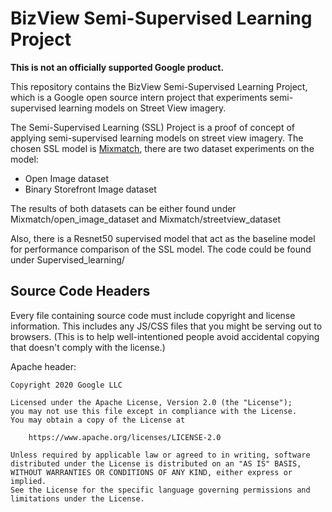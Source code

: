 # BizView Semi-Supervised Learning Project

**This is not an officially supported Google product.**

This repository contains the BizView Semi-Supervised Learning Project, which is a Google open source intern project that experiments semi-supervised learning models on Street View imagery.

The Semi-Supervised Learning (SSL) Project is a proof of concept of applying semi-supervised learning models on street view imagery.
The chosen SSL model is [Mixmatch](https://github.com/google-research/mixmatch), there are two dataset experiments on the model:
- Open Image dataset
- Binary Storefront Image dataset

The results of both datasets can be either found under Mixmatch/open_image_dataset and Mixmatch/streetview_dataset

Also, there is a Resnet50 supervised model that act as the baseline model for performance comparison of the SSL model.
The code could be found under Supervised_learning/


## Source Code Headers

Every file containing source code must include copyright and license
information. This includes any JS/CSS files that you might be serving out to
browsers. (This is to help well-intentioned people avoid accidental copying that
doesn't comply with the license.)

Apache header:

    Copyright 2020 Google LLC

    Licensed under the Apache License, Version 2.0 (the "License");
    you may not use this file except in compliance with the License.
    You may obtain a copy of the License at

        https://www.apache.org/licenses/LICENSE-2.0

    Unless required by applicable law or agreed to in writing, software
    distributed under the License is distributed on an "AS IS" BASIS,
    WITHOUT WARRANTIES OR CONDITIONS OF ANY KIND, either express or implied.
    See the License for the specific language governing permissions and
    limitations under the License.
